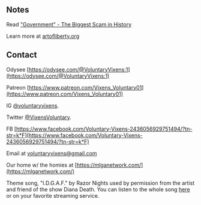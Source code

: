 ## Notes

Read ["Government" - The Biggest Scam in History](https://government-scam.com/)

Learn more at [artofliberty.org](http://artofliberty.org/)

## Contact

Odysee [https://odysee.com/@VoluntaryVixens:1](https://odysee.com/@VoluntaryVixens:1)

Patreon [https://www.patreon.com/Vixens_Voluntary01](https://www.patreon.com/Vixens_Voluntary01)

IG [@voluntaryvixens](https://www.instagram.com/voluntaryvixens/).

Twitter [@VixensVoluntary](https://twitter.com/VixensVoluntary).

FB [https://www.facebook.com/Voluntary-Vixens-2436056929751494/?tn-str=k*F](https://www.facebook.com/Voluntary-Vixens-2436056929751494/?tn-str=k*F)

Email at [voluntaryvixens@gmail.com](mailto:voluntaryvixens@gmail.com)

Our home w/ the homies at [https://mlganetwork.com/](https://mlganetwork.com/)

Theme song, "I.D.G.A.F." by Razor Nights used by permission from the artist and friend of the show Diana Death. You can listen to the whole song [here](https://youtu.be/SNR9QbNKa7A) or on your favorite streaming service.
